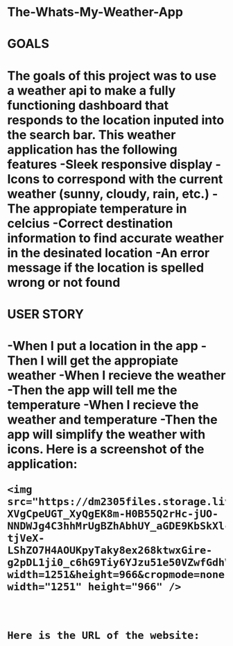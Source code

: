 # The-Whats-My-Weather-App
<h1>GOALS<h1>
  The goals of this project was to use a weather api to make a fully functioning dashboard that responds to the location inputed into the search bar.
  This weather application has the following features
  -Sleek responsive display
  -Icons to correspond with the current weather (sunny, cloudy, rain, etc.)
  -The appropiate temperature in celcius
  -Correct destination information to find accurate weather in the desinated location
  -An error message if the location is spelled wrong or not found
  <h1> USER STORY<h1>
    -When I put a location in the app
    -Then I will get the appropiate weather
    -When I recieve the weather
    -Then the app will tell me the temperature
    -When I recieve the weather and temperature
    -Then the app will simplify the weather with icons.
    Here is a screenshot of the application:
    
    
    <img src="https://dm2305files.storage.live.com/y4mZW-XVgCpeUGT_XyQgEK8m-H0B55Q2rHc-jUO-NNDWJg4C3hhMrUgBZhAbhUY_aGDE9KbSkXlcNWdPmQqtnuiC9hEv5teD4GqxXfah_0-tjVeX-LShZO7H4AOUKpyTaky8ex268ktwxGire-g2pDL1ji0_c6hG9Tiy6YJzu51e50VZwfGdhV8geVecyivJd3n?width=1251&height=966&cropmode=none" width="1251" height="966" />
    
    
    
    Here is the URL of the website:
